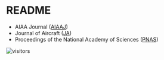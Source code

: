 # README

* AIAA Journal ([AIAAJ](https://github.com/Evolutionary-Intelligence/DistributedEvolutionaryComputation/blob/main/Pub/AIAA-Journal-(AIAAJ).md))
* Journal of Aircraft ([JA](https://github.com/Evolutionary-Intelligence/DistributedEvolutionaryComputation/blob/main/Pub/Journal-of-Aircraft-(JA).md))
* Proceedings of the National Academy of Sciences ([PNAS](https://github.com/Evolutionary-Intelligence/DistributedEvolutionaryComputation/blob/main/Pub/Proceedings-of-the-Nationa-Academy-of-Sciences-(PNAS).md))

![visitors](https://visitor-badge.laobi.icu/badge?page_id=Evolutionary-Intelligence.DistributedEvolutionaryComputation-Pub)
